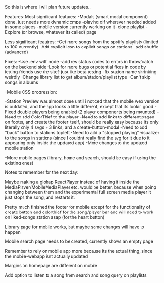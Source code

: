 So this is where I will plan future updates..

Features:
Most significant features:
-Modals (smart modal component)                                                                                     done, just needs more dynamic cmps
-playing gif wherever needed                                                                                        added in some places
-mobile version                                                                                                     currently working on it
-clone playlist
-Explore (or browse, whatever its called) page      


Less significant feautres:
-Get more songs from the spotify playlists (limited to 100 currently)
-Add explicit icon to explicit songs on stations
-add shuffle (advanced)


Fixes:
-Use .env with node
-add res status codes to errors in throw/catch on the backend side
-Look for more bugs or potential fixes in code by letting friends use the site? just like beta testing
-fix station name shrinking weirdly
-Change library list to get album/station/playlist type
-Can't skip songs in albums



-Mobile CSS progression:

-Station Preview was almost done until i noticed that the mobile web version is outdated, and the app looks a little different, except that its lookin good
-Fixed double players being enabled (2 player components being mounted)
-Need to add ColorThief to the player
-Need to add links to different pages on footer, and create the footer itself, should be really easy because its only literally only 4 svgs + 3 links, and a create-button-modal
-Need to add "back" button to stations topleft
-Need to add a "stopped playing" visualizer to the songs in stations (since I couldnt really find the svg for it due to it appearing only inside the updated app)
-More changes to the updated mobile station

-More mobile pages (library, home and search, should be easy if using the existing ones)




Notes to remember for the next day:

Maybe making a globap ReactPlayer instead of having it inside the MediaPlayer/MobileMediaPlayer etc. would be better, because when going changing between them and the experimental full screen media player it just stops the song, and restarts it.

Pretty much finished the footer for mobile except for the functionality of create button and colorthief for the song/player bar and will need to work on liked-songs station asap (for the heart button)

Library page for mobile works, but maybe some changes will have to happen

Mobile search page needs to be created, currently shows an empty page

Remember to rely on mobile app more because its the actual thing, since the mobile-webapp isnt actually updated

Margins on homepage are different on mobile

Add option to listen to a song from search and song query on playlists